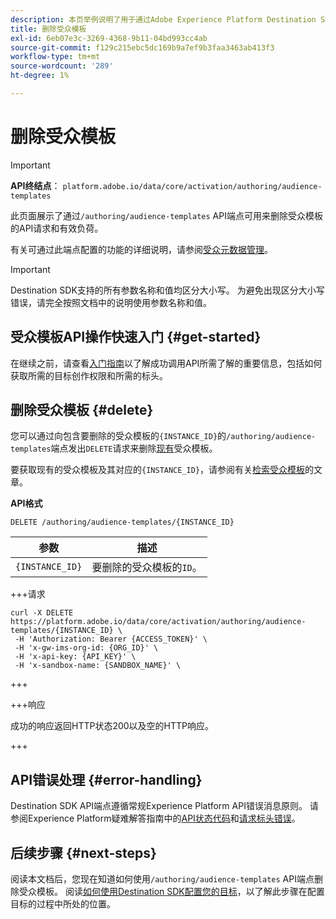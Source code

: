 ```yaml
---
description: 本页举例说明了用于通过Adobe Experience Platform Destination SDK删除现有受众模板的API调用。
title: 删除受众模板
exl-id: 6eb07e3c-3269-4368-9b11-04bd993cc4ab
source-git-commit: f129c215ebc5dc169b9a7ef9b3faa3463ab413f3
workflow-type: tm+mt
source-wordcount: '289'
ht-degree: 1%

---
```


# 删除受众模板

>[!IMPORTANT]
>
>**API终结点**： `platform.adobe.io/data/core/activation/authoring/audience-templates`

此页面展示了通过`/authoring/audience-templates` API端点可用来删除受众模板的API请求和有效负荷。

有关可通过此端点配置的功能的详细说明，请参阅[受众元数据管理](../functionality/audience-metadata-management.md)。

>[!IMPORTANT]
>
>Destination SDK支持的所有参数名称和值均区分大小写&#x200B;**&#x200B;**。 为避免出现区分大小写错误，请完全按照文档中的说明使用参数名称和值。

## 受众模板API操作快速入门 {#get-started}

在继续之前，请查看[入门指南](../getting-started.md)以了解成功调用API所需了解的重要信息，包括如何获取所需的目标创作权限和所需的标头。

## 删除受众模板 {#delete}

您可以通过向包含要删除的受众模板的`{INSTANCE_ID}`的`/authoring/audience-templates`端点发出`DELETE`请求来删除[现有](create-audience-template.md)受众模板。

要获取现有的受众模板及其对应的`{INSTANCE_ID}`，请参阅有关[检索受众模板](retrieve-audience-template.md)的文章。

**API格式**

```http
DELETE /authoring/audience-templates/{INSTANCE_ID}
```

| 参数 | 描述 |
| --------- | ----------- |
| `{INSTANCE_ID}` | 要删除的受众模板的`ID`。 |

+++请求

```shell
curl -X DELETE https://platform.adobe.io/data/core/activation/authoring/audience-templates/{INSTANCE_ID} \
 -H 'Authorization: Bearer {ACCESS_TOKEN}' \
 -H 'x-gw-ims-org-id: {ORG_ID}' \
 -H 'x-api-key: {API_KEY}' \
 -H 'x-sandbox-name: {SANDBOX_NAME}' \
```

+++

+++响应

成功的响应返回HTTP状态200以及空的HTTP响应。

+++

## API错误处理 {#error-handling}

Destination SDK API端点遵循常规Experience Platform API错误消息原则。 请参阅Experience Platform疑难解答指南中的[API状态代码](../../../landing/troubleshooting.md#api-status-codes)和[请求标头错误](../../../landing/troubleshooting.md#request-header-errors)。

## 后续步骤 {#next-steps}

阅读本文档后，您现在知道如何使用`/authoring/audience-templates` API端点删除受众模板。 阅读[如何使用Destination SDK配置您的目标](../guides/configure-destination-instructions.md)，以了解此步骤在配置目标的过程中所处的位置。
